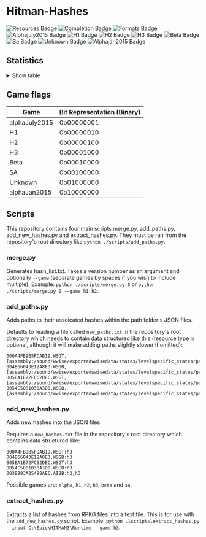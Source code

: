 # Hitman-Hashes
<!-- BADGES_START -->
![Resources Badge](https://img.shields.io/badge/Total%20Resources-1,590,401-blue.svg)
![Completion Badge](https://img.shields.io/badge/Total%20Completion-79.72%25-yellow.svg)
![Formats Badge](https://img.shields.io/badge/Formats%20completed-16/70-blue.svg)
![Alphajuly2015 Badge](https://img.shields.io/badge/Alphajuly2015%20Completion-100.00%25-green.svg)
![H1 Badge](https://img.shields.io/badge/H1%20Completion-82.98%25-yellow.svg)
![H2 Badge](https://img.shields.io/badge/H2%20Completion-83.38%25-yellow.svg)
![H3 Badge](https://img.shields.io/badge/H3%20Completion-81.48%25-yellow.svg)
![Beta Badge](https://img.shields.io/badge/Beta%20Completion-50.22%25-red.svg)
![Sa Badge](https://img.shields.io/badge/Sa%20Completion-91.60%25-green.svg)
![Unknown Badge](https://img.shields.io/badge/Unknown%20Completion-71.76%25-yellow.svg)
![Alphajan2015 Badge](https://img.shields.io/badge/Alphajan2015%20Completion-83.82%25-yellow.svg)
<!-- BADGES_END -->
## Statistics
<details>
<summary>Show table</summary>

<!-- STATISTICS_TABLE_START -->
|File Type|Total Resources|Correct Paths|Correct Percentage|Hints|Hint Percentage|
|---------|---------------|-------------|------------------|-----|---------------|
|AIBB     |1              |1            |100.00%           |0    |0.00%          |
|AIBX     |1              |1            |100.00%           |0    |0.00%          |
|AIBZ     |5              |5            |100.00%           |0    |0.00%          |
|AIRG     |53             |53           |100.00%           |0    |0.00%          |
|ALOC     |26934          |16882        |62.68%            |0    |0.00%          |
|ASEB     |5882           |3361         |57.14%            |0    |0.00%          |
|ASET     |13726          |7884         |57.44%            |0    |0.00%          |
|ASVA     |285            |267          |93.68%            |9    |3.16%          |
|ATMD     |17918          |6495         |36.25%            |0    |0.00%          |
|BLOB     |1              |1            |100.00%           |0    |0.00%          |
|BMSK     |59             |38           |64.41%            |0    |0.00%          |
|BORG     |7231           |2811         |38.87%            |0    |0.00%          |
|BOXC     |41             |41           |100.00%           |0    |0.00%          |
|CBLU     |2694           |2694         |100.00%           |0    |0.00%          |
|CLNG     |4              |0            |0.00%             |0    |0.00%          |
|CPPT     |2694           |2694         |100.00%           |0    |0.00%          |
|CRMD     |58             |51           |87.93%            |1    |1.72%          |
|DITL     |4              |0            |0.00%             |0    |0.00%          |
|DLGE     |49784          |46785        |93.98%            |2371 |4.76%          |
|DSWB     |5              |0            |0.00%             |5    |100.00%        |
|ECPB     |2861           |1330         |46.49%            |0    |0.00%          |
|ECPT     |2861           |1330         |46.49%            |0    |0.00%          |
|ENUM     |2              |1            |50.00%            |1    |50.00%         |
|ERES     |407            |268          |65.85%            |3    |0.74%          |
|FXAC     |4              |4            |100.00%           |0    |0.00%          |
|FXAS     |357642         |354028       |98.99%            |0    |0.00%          |
|GFXF     |43             |43           |100.00%           |0    |0.00%          |
|GFXI     |12268          |9669         |78.81%            |1252 |10.21%         |
|GFXV     |327            |122          |37.31%            |196  |59.94%         |
|GIDX     |1              |1            |100.00%           |0    |0.00%          |
|HIKC     |2              |2            |100.00%           |0    |0.00%          |
|JSON     |3189           |1926         |60.40%            |1003 |31.45%         |
|LINE     |33243          |26005        |78.23%            |1932 |5.81%          |
|LOCM     |18             |16           |88.89%            |0    |0.00%          |
|LOCR     |10530          |6797         |64.55%            |504  |4.79%          |
|MATB     |5548           |4931         |88.88%            |573  |10.33%         |
|MATE     |1128           |835          |74.02%            |0    |0.00%          |
|MATI     |19011          |17600        |92.58%            |1114 |5.86%          |
|MATT     |5547           |4930         |88.88%            |573  |10.33%         |
|MJBA     |20681          |7406         |35.81%            |0    |0.00%          |
|MRTN     |2326           |1079         |46.39%            |0    |0.00%          |
|MRTR     |862            |85           |9.86%             |0    |0.00%          |
|NAVP     |81             |79           |97.53%            |1    |1.23%          |
|ORES     |9              |7            |77.78%            |0    |0.00%          |
|PREL     |144            |144          |100.00%           |0    |0.00%          |
|PRIM     |44287          |22473        |50.74%            |228  |0.51%          |
|REPO     |3              |2            |66.67%            |0    |0.00%          |
|RTLV     |145            |0            |0.00%             |137  |94.48%         |
|SCDA     |940            |820          |87.23%            |0    |0.00%          |
|SDEF     |507            |503          |99.21%            |0    |0.00%          |
|TBLU     |57132          |41364        |72.40%            |14996|26.25%         |
|TELI     |65725          |34674        |52.76%            |0    |0.00%          |
|TEMP     |87478          |60762        |69.46%            |25320|28.94%         |
|TEXD     |49703          |38235        |76.93%            |9067 |18.24%         |
|TEXT     |45017          |33553        |74.53%            |9745 |21.65%         |
|UICB     |477            |474          |99.37%            |0    |0.00%          |
|UICT     |477            |474          |99.37%            |0    |0.00%          |
|VIDB     |99             |99           |100.00%           |0    |0.00%          |
|VTXD     |11307          |8695         |76.90%            |0    |0.00%          |
|WBNK     |1550           |935          |60.32%            |0    |0.00%          |
|WMDA     |9              |9            |100.00%           |0    |0.00%          |
|WSGB     |144            |133          |92.36%            |11   |7.64%          |
|WSGT     |144            |133          |92.36%            |11   |7.64%          |
|WSWB     |62             |48           |77.42%            |14   |22.58%         |
|WSWT     |67             |48           |71.64%            |19   |28.36%         |
|WWEM     |385657         |271541       |70.41%            |85030|22.05%         |
|WWES     |187149         |187149       |100.00%           |0    |0.00%          |
|WWEV     |27400          |19882        |72.56%            |6247 |22.80%         |
|WWFX     |18803          |17234        |91.66%            |0    |0.00%          |
|YSHP     |4              |3            |75.00%            |1    |25.00%         |
<!-- STATISTICS_TABLE_END -->
</details>

## Game flags
| Game          | Bit Representation (Binary) |
|---------------|-----------------------------|
| alphaJuly2015 | 0b00000001                  |
| H1            | 0b00000010                  |
| H2            | 0b00000100                  |
| H3            | 0b00001000                  |
| Beta          | 0b00010000                  |
| SA            | 0b00100000                  |
| Unknown       | 0b01000000                  |
| alphaJan2015  | 0b10000000                  |

## Scripts
This repository contains four main scripts merge.py, add_paths.py, add_new_hashes.py and extract_hashes.py. They must be ran from the repository's root directory like `python ./scripts/add_paths.py`.

### merge.py
Generates hash_list.txt. Takes a version number as an argument and optionally `--game` (separate games by spaces if you wish to include multiple). Example: `python ./scripts/merge.py 0` or `python ./scripts/merge.py 0 --game h1 h2`.

### add_paths.py
Adds paths to their assoicated hashes within the path folder's JSON files.

Defaults to reading a file called `new_paths.txt` in the repository's root directory which needs to contain data structured like this (resource type is optional, although it will make adding paths slightly slower if omitted):

```
000A4FB9B5FDAB19.WSGT,[assembly:/sound/wwise/exportedwwisedata/states/levelspecific_states/paris/fashionshowmusic_level_state.wwisestategroup].pc_entitytype
004B66043E12A8E3.WSGB,[assembly:/sound/wwise/exportedwwisedata/states/levelspecific_states/paris/fashionshowmusic_level_state.wwisestategroup].pc_entityblueprint
005EA1E72FC62DEC.WSGT,[assembly:/sound/wwise/exportedwwisedata/states/levelspecific_states/paris/paris_rain_puddle_state.wwisestategroup].pc_entitytype
0054C5081030A3D0.WSGB,[assembly:/sound/wwise/exportedwwisedata/states/levelspecific_states/paris/paris_rain_puddle_state.wwisestategroup].pc_entityblueprint
```

### add_new_hashes.py
Adds new hashes into the JSON files.

Requires a `new_hashes.txt` file in the repository's root directory which contains data structured like:

```
000A4FB9B5FDAB19.WSGT:h3
004B66043E12A8E3.WSGB:h3
005EA1E72FC62DEC.WSGT:h3
0054C5081030A3D0.WSGB:h3
003B993A25498AE6.AIBB:h2,h3
```

Possible games are: `alpha`, `h1`, `h2`, `h3`, `beta` and `sa`.

### extract_hashes.py
Extracts a list of hashes from RPKG files into a text file. This is for use with the `add_new_hashes.py` script. Example: `python .\scripts\extract_hashes.py --input C:\Epic\HITMAN3\Runtime --game h3`.